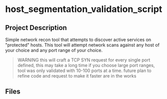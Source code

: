 # host_segmentation_validation_script
## Project Description
Simple network recon tool that attempts to discover active services on "protected" hosts. 
This tool will attempt network scans against any host of your choice and any port range of your choice.
> WARNING this will craft a TCP SYN request for every single port defined, this may take a long time if you choose large port ranges, tool was only validated with 10-100 ports at a time. future plan to refine code and request to make it faster are in the works

## Files 

